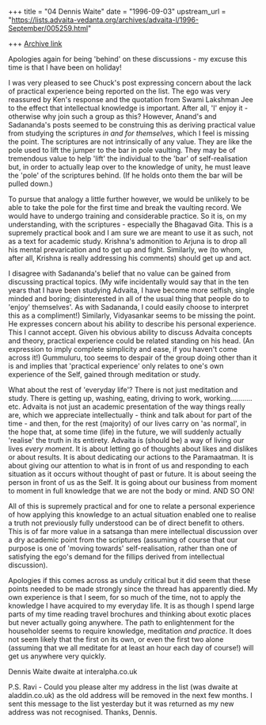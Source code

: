 +++
title = "04 Dennis Waite"
date = "1996-09-03"
upstream_url = "https://lists.advaita-vedanta.org/archives/advaita-l/1996-September/005259.html"

+++
[Archive link](https://lists.advaita-vedanta.org/archives/advaita-l/1996-September/005259.html)

Apologies again for being 'behind' on these discussions - my excuse this
time is that I have been on holiday!

I was very pleased to see Chuck's post expressing concern about the lack of
practical experience being reported on the list. The ego was very reassured
by Ken's response and the quotation from Swami Lakshman Jee to the effect
that intellectual knowledge is important. After all, 'I' enjoy it -
otherwise why join such a group as this? However, Anand's and Sadananda's
posts seemed to be construing this as deriving practical value from studying
the scriptures *in and for themselves*, which I feel is missing the point.
The scriptures are not intrinsically of any value. They are like the pole
used to lift the jumper to the bar in pole vaulting. They may be of
tremendous value to help 'lift' the individual to the 'bar' of
self-realisation but, in order to actually leap over to the knowledge of
unity, he must leave the 'pole' of the scriptures behind. (If he holds onto
them the bar will be pulled down.)

To pursue that analogy a little further however, we would be unlikely to be
able to take the pole for the first time and break the vaulting record. We
would have to undergo training and considerable practice. So it is, on my
understanding, with the scriptures - especially the Bhagavad Gita. This is a
supremely practical book and I am sure we are meant to use it as such, not
as a text for academic study. Krishna's admonition to Arjuna is to drop all
his mental prevarication and to get up and fight. Similarly, we (to whom,
after all, Krishna is really addressing his comments) should get up and act.

I disagree with Sadananda's belief that no value can be gained from
discussing practical topics. (My wife incidentally would say that in the ten
years that I have been studying Advaita, I have become more selfish, single
minded and boring; disinterested in all of the usual thing that people do to
'enjoy' themselves'. As with Sadananda, I could easily choose to interpret
this as a compliment!) Similarly, Vidyasankar seems to be missing the point.
He expresses concern about his ability to describe his personal experience.
This I cannot accept. Given his obvious ability to discuss Advaita concepts
and theory, practical experience could be related standing on his head. (An
expression to imply complete simplicity and ease, if you haven't come across
it!) Gummuluru, too seems to despair of the group doing other than it is and
implies that 'practical experience' only relates to one's own experience of
the Self, gained through meditation or study.

What about the rest of 'everyday life'? There is not just meditation and
study. There is getting up, washing, eating, driving to work,
working........... etc. Advaita is not just an academic presentation of the
way things really are, which we appreciate intellectually - think and talk
about for part of the time - and then, for the rest (majority) of our lives
carry on 'as normal', in the hope that, at some time (life) in the future,
we will suddenly actually 'realise' the truth in its entirety. Advaita is
(should be) a way of living our lives *every moment*. It is about letting go
of thoughts about likes and dislikes or about results. It is about
dedicating our actions to the Paramaatman. It is about giving our attention
to what is in front of us and responding to each situation as it occurs
without thought of past or future. It is about seeing the person in front of
us as the Self. It is going about our business from moment to moment in full
knowledge that we are not the body or mind. AND SO ON!

All of this is supremely practical and for one to relate a personal
experience of how applying this knowledge to an actual situation enabled one
to realise a truth not previously fully understood can be of direct benefit
to others. This is of far more value in a satsanga than mere intellectual
discussion over a dry academic point from the scriptures (assuming of course
that our purpose is one of 'moving towards' self-realisation, rather than
one of satisfying the ego's demand for the fillips derived from intellectual
discussion).

Apologies if this comes across as unduly critical but it did seem that these
points needed to be made strongly since the thread has apparently died. My
own experience is that I seem, for so much of the time, not to apply the
knowledge I have acquired to my everyday life. It is as though I spend large
parts of my time reading travel brochures and thinking about exotic places
but never actually going anywhere. The path to enlightenment for the
householder seems to require knowledge, meditation *and practice*. It does
not seem likely that the first on its own, or even the first two alone
(assuming that we all meditate for at least an hour each day of course!)
will get us anywhere very quickly.

Dennis Waite
dwaite at interalpha.co.uk

P.S. Ravi - Could you please alter my address in the list (was
dwaite at aladdin.co.uk) as the old address will be removed in the next few
months. I sent this message to the list yesterday but it was returned as my
new address was not recognised. Thanks, Dennis.

